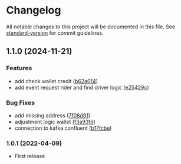 # Changelog

All notable changes to this project will be documented in this file. See [standard-version](https://github.com/conventional-changelog/standard-version) for commit guidelines.

## 1.1.0 (2024-11-21)


### Features

* add check wallet credit ([b62a014](https://github.com/nebengjek/location-service/commit/b62a0147d8f524dad78373fe85ffcea84d6cb052))
* add event request rider and find driver logic ([e25429c](https://github.com/nebengjek/location-service/commit/e25429c468129677bbbd19bedfe354937183f36e))


### Bug Fixes

* add missing address ([7f08d91](https://github.com/nebengjek/location-service/commit/7f08d9154a612b4ee730a4267d9f47de5af64b07))
* adjustment logic wallet ([f3a93fd](https://github.com/nebengjek/location-service/commit/f3a93fdbb5c21df1ac4d9d23b76c7eeb1e2edb35))
* connection to kafka confluent ([b17fcbe](https://github.com/nebengjek/location-service/commit/b17fcbe8e4b1396346bef7960aa6fe4e7bd167dc))

### 1.0.1 (2022-04-09)
* First release
